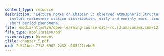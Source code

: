 ```yaml
---
content_type: resource
description: 'Lecture notes on Chapter 5: Observed Atmospheric Structures. Topics
  include radiosonde station distribution, daily and monthly maps, zonal means, and
  short period phenomena.'
file: /media/https%3A/open-learning-course-data-rc.s3.amazonaws.com/12-810-dynamics-of-the-atmosphere-spring-2008/2e541bea775269022a32d183214febe0_chapter_5.pdf
file_type: application/pdf
resourcetype: Document
title: chapter_5.pdf
uid: 2e541bea-7752-6902-2a32-d183214febe0
---
```

